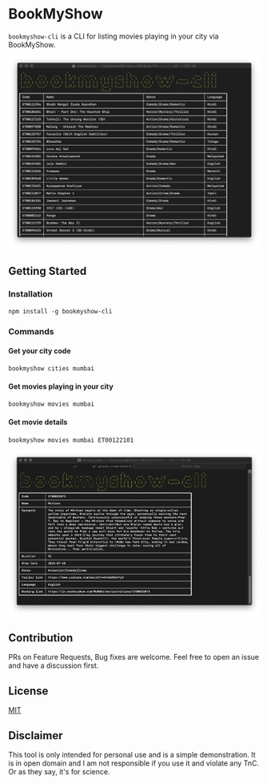 # BookMyShow
`bookmyshow-cli` is a CLI for listing movies playing in your city via BookMyShow. 

![Alt text](images/bookmyshow-cli.png?raw=true "bookmyshow-cli")

## Getting Started

### Installation

```
npm install -g bookmyshow-cli
```

### Commands

#### Get your city code
```
bookmyshow cities mumbai
```

#### Get movies playing in your city
```
bookmyshow movies mumbai
```

#### Get movie details
```
bookmyshow movies mumbai ET00122101
```

![Alt text](images/bookmyshow-cli-2.png?raw=true "bookmyshow-cli-2")

## Contribution
PRs on Feature Requests, Bug fixes are welcome. Feel free to open an issue and have a discussion first.

## License
[MIT](https://github.com/rishavanand/bookmyshow-cli/blob/master/LICENSE)

## Disclaimer
This tool is only intended for personal use and is a simple demonstration. It is in open domain and I am not responsible if you use it and violate any TnC. Or as they say, it's for science.